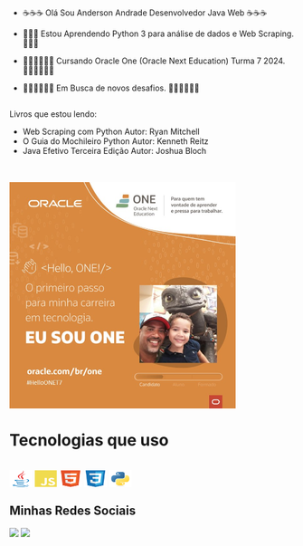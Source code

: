 - ☕☕☕ Olá Sou Anderson Andrade Desenvolvedor Java Web ☕☕☕
- 👀👀👀 Estou Aprendendo Python 3 para análise de dados e Web Scraping.👀👀👀
- 👨‍🎓👨‍🎓👨‍🎓 Cursando Oracle One (Oracle Next Education) Turma 7 2024.👨‍🎓👨‍🎓👨‍🎓
- 🕵️‍♂️🕵️‍♂️🕵️‍♂️ Em Busca de novos desafios. 🕵️‍♂️🕵️‍♂️🕵️‍♂️

  ##
Livros que estou lendo:
  - Web Scraping com Python Autor: Ryan Mitchell
  - O Guia do Mochileiro Python Autor: Kenneth Reitz
  - Java Efetivo Terceira Edição Autor: Joshua Bloch
  ##
  
  <div style="display: inline_block"><br>
    <img align="center" alt="Poster da Formação One da Oracle" height="400" width="400" src="https://github.com/anderson-andrade-dev/anderson-andrade-dev/blob/main/Slide1.JPG">
  </div>
  
  ##
  
<h1>Tecnologias que uso</h1> 
<div style="display: inline_block"><br>
  <img align="center" alt="Rafa-Js" height="30" width="40" src="https://raw.githubusercontent.com/devicons/devicon/master/icons/java/java-original.svg">
  <img align="center" alt="Rafa-Js" height="30" width="40" src="https://raw.githubusercontent.com/devicons/devicon/master/icons/javascript/javascript-plain.svg">
  <img align="center" alt="Rafa-HTML" height="30" width="40" src="https://raw.githubusercontent.com/devicons/devicon/master/icons/html5/html5-original.svg">
  <img align="center" alt="Rafa-CSS" height="30" width="40" src="https://raw.githubusercontent.com/devicons/devicon/master/icons/css3/css3-original.svg">
  <img align="center" alt="Rafa-Python" height="30" width="40" src="https://raw.githubusercontent.com/devicons/devicon/master/icons/python/python-original.svg">
</div>
  
  ##

 <h2>Minhas Redes Sociais</h2>
<div> 
  <a href="https://www.youtube.com/channel/UCvSL7LSOrdqWtQwaJFLfw-A" target="_blank"><img src="https://img.shields.io/badge/YouTube-FF0000?style=for-the-badge&logo=youtube&logoColor=white" target="_blank"></a>
  <a href="https://www.linkedin.com/in/anderson-andrade-dev/" target="_blank"><img src="https://img.shields.io/badge/-LinkedIn-%230077B5?style=for-the-badge&logo=linkedin&logoColor=white" target="_blank"></a> 
</div>
